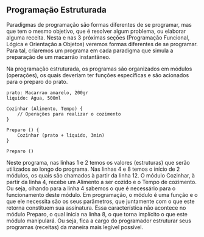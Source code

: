 ## Programação Estruturada

Paradigmas de programação são formas diferentes de se programar, mas que tem o mesmo objetivo, que é resolver algum problema, ou elaborar alguma receita. Nesta e nas 3 próximas seções (Programação Funcional, Lógica e Orientação a Objetos) veremos formas diferentes de se programar. Para tal, criaremos um programa em cada paradigma que simula a preparação de um macarrão instantâneo.

Na programação estruturada, os programas são organizados em módulos (operações), os quais deveriam ter funções específicas e são acionados para o preparo do prato.

~~~~~~~~
prato: Macarrao amarelo, 200gr
liquido: Agua, 500ml

Cozinhar (Alimento, Tempo) {
	// Operações para realizar o cozimento
}

Preparo () {
	Cozinhar (prato + liquido, 3min)
}

Preparo ()
~~~~~~~~

Neste programa, nas linhas 1 e 2 temos os valores (estruturas) que serão utilizados ao longo do programa. Nas linhas 4 e 8 temos o início de 2 módulos, os quais são chamados à partir da linha 12. O módulo Cozinhar, à partir da linha 4, recebe um Alimento a ser cozido e o Tempo de cozimento. Ou seja, olhando para a linha 4 sabemos o que é necessário para o funcionamento deste módulo. Em programação, o módulo é uma função e o que ele necessita são os seus parâmetros, que juntamente com o que este retorna constituem sua assinatura. Essa característica não acontece no módulo Preparo, o qual inicia na linha 8, o que torna implícito o que este módulo manipulará. Ou seja, fica a cargo do programador estruturar seus programas (receitas) da maneira mais legível possível.
